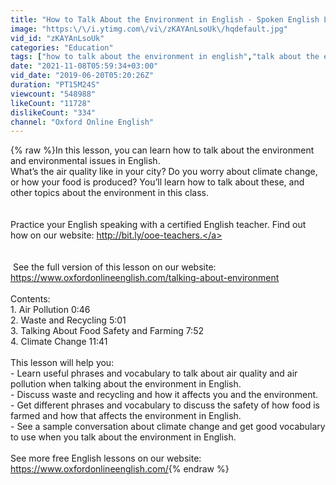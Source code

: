 ```yaml
---
title: "How to Talk About the Environment in English - Spoken English Lesson"
image: "https:\/\/i.ytimg.com\/vi\/zKAYAnLsoUk\/hqdefault.jpg"
vid_id: "zKAYAnLsoUk"
categories: "Education"
tags: ["how to talk about the environment in english","talk about the environment in english","environment in english"]
date: "2021-11-08T05:59:34+03:00"
vid_date: "2019-06-20T05:20:26Z"
duration: "PT15M24S"
viewcount: "548988"
likeCount: "11728"
dislikeCount: "334"
channel: "Oxford Online English"
---
```

{% raw %}In this lesson, you can learn how to talk about the environment and environmental issues in English.<br />What’s the air quality like in your city? Do you worry about climate change, or how your food is produced? You’ll learn how to talk about these, and other topics about the environment in this class. <br /><br /><br />Practice your English speaking with a certified English teacher. Find out how on our website: <a rel="nofollow" target="blank" href="http://bit.ly/ooe-teachers.">http://bit.ly/ooe-teachers.</a><br /><br /><br /> See the full version of this lesson on our website: <br /><a rel="nofollow" target="blank" href="https://www.oxfordonlineenglish.com/talking-about-environment">https://www.oxfordonlineenglish.com/talking-about-environment</a><br /><br />Contents:<br />1. Air Pollution 0:46<br />2. Waste and Recycling 5:01<br />3. Talking About Food Safety and Farming 7:52<br />4. Climate Change 11:41<br /><br />This lesson will help you:<br />- Learn useful phrases and vocabulary to talk about air quality and air pollution when talking about the environment in English.<br />- Discuss waste and recycling and how it affects you and the environment.<br />- Get different phrases and vocabulary to discuss the safety of how food is farmed and how that affects the environment in English.<br />- See a sample conversation about climate change and get good vocabulary to use when you talk about the environment in English.<br /><br />See more free English lessons on our website: <a rel="nofollow" target="blank" href="https://www.oxfordonlineenglish.com/">https://www.oxfordonlineenglish.com/</a>{% endraw %}
